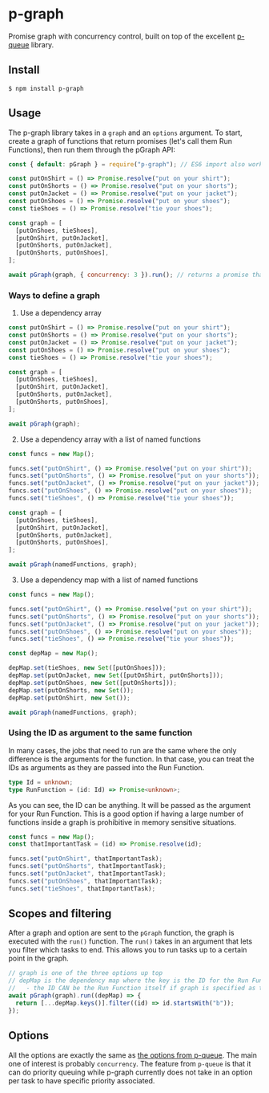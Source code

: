 # p-graph

Promise graph with concurrency control, built on top of the excellent [p-queue](https://github.com/sindresorhus/p-queue) library.

## Install

```
$ npm install p-graph
```

## Usage

The p-graph library takes in a `graph` and an `options` argument. To start, create a graph of functions that return promises (let's call them Run Functions), then run them through the pGraph API:

```js
const { default: pGraph } = require("p-graph"); // ES6 import also works: import pGraph from 'p-graph';

const putOnShirt = () => Promise.resolve("put on your shirt");
const putOnShorts = () => Promise.resolve("put on your shorts");
const putOnJacket = () => Promise.resolve("put on your jacket");
const putOnShoes = () => Promise.resolve("put on your shoes");
const tieShoes = () => Promise.resolve("tie your shoes");

const graph = [
  [putOnShoes, tieShoes],
  [putOnShirt, putOnJacket],
  [putOnShorts, putOnJacket],
  [putOnShorts, putOnShoes],
];

await pGraph(graph, { concurrency: 3 }).run(); // returns a promise that will resolve when all the tasks are done from this graph in order
```

### Ways to define a graph

1. Use a dependency array

```js
const putOnShirt = () => Promise.resolve("put on your shirt");
const putOnShorts = () => Promise.resolve("put on your shorts");
const putOnJacket = () => Promise.resolve("put on your jacket");
const putOnShoes = () => Promise.resolve("put on your shoes");
const tieShoes = () => Promise.resolve("tie your shoes");

const graph = [
  [putOnShoes, tieShoes],
  [putOnShirt, putOnJacket],
  [putOnShorts, putOnJacket],
  [putOnShorts, putOnShoes],
];

await pGraph(graph);
```

2. Use a dependency array with a list of named functions

```js
const funcs = new Map();

funcs.set("putOnShirt", () => Promise.resolve("put on your shirt"));
funcs.set("putOnShorts", () => Promise.resolve("put on your shorts"));
funcs.set("putOnJacket", () => Promise.resolve("put on your jacket"));
funcs.set("putOnShoes", () => Promise.resolve("put on your shoes"));
funcs.set("tieShoes", () => Promise.resolve("tie your shoes"));

const graph = [
  [putOnShoes, tieShoes],
  [putOnShirt, putOnJacket],
  [putOnShorts, putOnJacket],
  [putOnShorts, putOnShoes],
];

await pGraph(namedFunctions, graph);
```

3. Use a dependency map with a list of named functions

```js
const funcs = new Map();

funcs.set("putOnShirt", () => Promise.resolve("put on your shirt"));
funcs.set("putOnShorts", () => Promise.resolve("put on your shorts"));
funcs.set("putOnJacket", () => Promise.resolve("put on your jacket"));
funcs.set("putOnShoes", () => Promise.resolve("put on your shoes"));
funcs.set("tieShoes", () => Promise.resolve("tie your shoes"));

const depMap = new Map();

depMap.set(tieShoes, new Set([putOnShoes]));
depMap.set(putOnJacket, new Set([putOnShirt, putOnShorts]));
depMap.set(putOnShoes, new Set([putOnShorts]));
depMap.set(putOnShorts, new Set());
depMap.set(putOnShirt, new Set());

await pGraph(namedFunctions, graph);
```

### Using the ID as argument to the same function

In many cases, the jobs that need to run are the same where the only difference is the arguments for the function. In that case, you can treat the IDs as arguments as they are passed into the Run Function.

```ts
type Id = unknown;
type RunFunction = (id: Id) => Promise<unknown>;
```

As you can see, the ID can be anything. It will be passed as the argument for your Run Function. This is a good option if having a large number of functions inside a graph is prohibitive in memory sensitive situations.

```js
const funcs = new Map();
const thatImportantTask = (id) => Promise.resolve(id);

funcs.set("putOnShirt", thatImportantTask);
funcs.set("putOnShorts", thatImportantTask);
funcs.set("putOnJacket", thatImportantTask);
funcs.set("putOnShoes", thatImportantTask);
funcs.set("tieShoes", thatImportantTask);
```

## Scopes and filtering

After a graph and option are sent to the `pGraph` function, the graph is executed with the `run()` function. The `run()` takes in an argument that lets you filter which tasks to end. This allows you to run tasks up to a certain point in the graph.

```js
// graph is one of the three options up top
// depMap is the dependency map where the key is the ID for the Run Function
//   - the ID CAN be the Run Function itself if graph is specified as the dependency array format
await pGraph(graph).run((depMap) => {
  return [...depMap.keys()].filter((id) => id.startsWith("b"));
});
```

## Options

All the options are exactly the same as [the options from p-queue](https://www.npmjs.com/package/p-queue#options). The main one of interest is probably `concurrency`. The feature from `p-queue` is that it can do priority queuing while p-graph currently does not take in an option per task to have specific priority associated.
